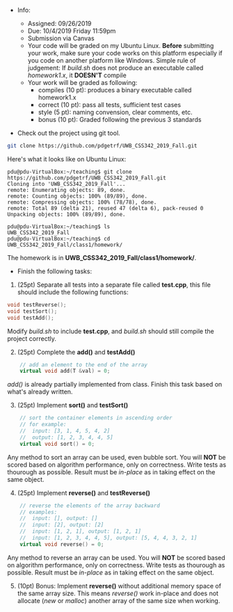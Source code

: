 * Info:
    - Assigned: 09/26/2019
    - Due: 10/4/2019 Friday 11:59pm
    - Submission via Canvas
    - Your code will be graded on my Ubuntu Linux.  **Before** submitting your work, make sure your code works on this platform especially if you code on another platform like Windows. Simple rule of judgement: If *build.sh* does not produce an executable called *homework1.x*, it **DOESN'T** compile
    - Your work will be graded as following:
        - compiles (10 pt): produces a binary executable called homework1.x 
        - correct (10 pt): pass all tests, sufficient test cases
        - style (5 pt): naming convension, clear comments, etc.
        - bonus (10 pt): Graded following the previous 3 standards
    

* Check out the project using git tool. 

```bash
git clone https://github.com/pdgetrf/UWB_CSS342_2019_Fall.git
```

Here's what it looks like on Ubuntu Linux:

```console
pdu@pdu-VirtualBox:~/teaching$ git clone https://github.com/pdgetrf/UWB_CSS342_2019_Fall.git
Cloning into 'UWB_CSS342_2019_Fall'...
remote: Enumerating objects: 89, done.
remote: Counting objects: 100% (89/89), done.
remote: Compressing objects: 100% (78/78), done.
remote: Total 89 (delta 21), reused 47 (delta 6), pack-reused 0
Unpacking objects: 100% (89/89), done.

pdu@pdu-VirtualBox:~/teaching$ ls
UWB_CSS342_2019_Fall
pdu@pdu-VirtualBox:~/teaching$ cd UWB_CSS342_2019_Fall/class1/homework/
```

The homework is in **UWB_CSS342_2019_Fall/class1/homework/**. 

* Finish the following tasks:

1. (25pt) Separate all tests into a separate file called **test.cpp**, this file should include the following functions:

```cpp
void testReverse();
void testSort();
void testAdd();
```


Modify *build.sh* to include **test.cpp**, and *build.sh* should still compile the project correctly.

2. (25pt) Complete the **add()** and **testAdd()**
```cpp
    // add an element to the end of the array
    virtual void add(T &val) = 0;
```

*add()* is already partially implemented from class. Finish this task based on what's already written.

3. (25pt) Implement **sort()** and **testSort()**
```cpp
    // sort the container elements in ascending order
    // for example:
    //  input: [3, 1, 4, 5, 4, 2]
    //  output: [1, 2, 3, 4, 4, 5]
    virtual void sort() = 0;
```
Any method to sort an array can be used, even bubble sort. You will **NOT** be scored based on algorithm performance, only on correctness. Write tests as thourough as possible. Result must be *in-place* as in taking effect on the same object.

 
4. (25pt) Implement **reverse()** and **testReverse()**
```cpp
    // reverse the elements of the array backward
    // examples:
    //  input: [], output: []
    //  input: [2], output: [2]
    //  input: [1, 2, 1], output: [1, 2, 1]
    //  input: [1, 2, 3, 4, 4, 5], output: [5, 4, 4, 3, 2, 1]
    virtual void reverse() = 0;
```
Any method to reverse an array can be used. You will **NOT** be scored based on algorithm performance, only on correctness. Write tests as thourough as possible. Result must be *in-place* as in taking effect on the same object.

5. (10pt) Bonus: Implement **reverse()** without additional memory space of the same array size. This means *reverse()* work in-place and does not allocate (*new* or *malloc*) another array of the same size when working.
